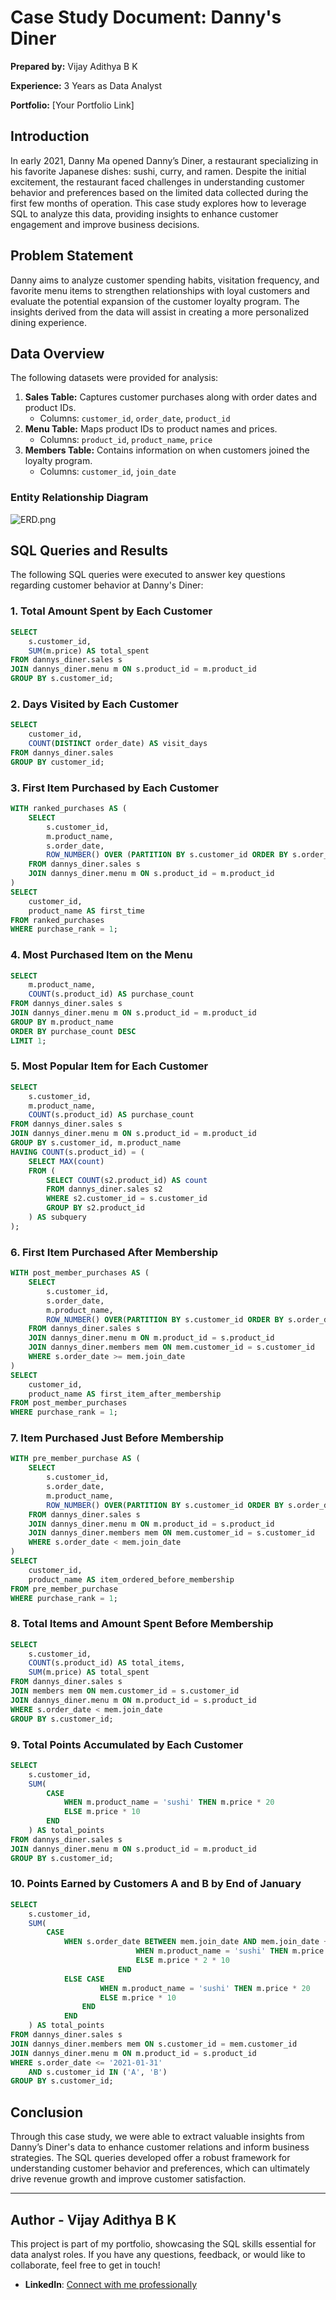 # Case Study Document: Danny's Diner

**Prepared by:** Vijay Adithya B K

**Experience:** 3 Years as Data Analyst

**Portfolio:** [Your Portfolio Link]

## Introduction

In early 2021, Danny Ma opened Danny’s Diner, a restaurant specializing in his favorite Japanese dishes: sushi, curry, and ramen. Despite the initial excitement, the restaurant faced challenges in understanding customer behavior and preferences based on the limited data collected during the first few months of operation. This case study explores how to leverage SQL to analyze this data, providing insights to enhance customer engagement and improve business decisions.

## Problem Statement

Danny aims to analyze customer spending habits, visitation frequency, and favorite menu items to strengthen relationships with loyal customers and evaluate the potential expansion of the customer loyalty program. The insights derived from the data will assist in creating a more personalized dining experience.

## Data Overview

The following datasets were provided for analysis:

1. **Sales Table:** Captures customer purchases along with order dates and product IDs.
    - Columns: `customer_id`, `order_date`, `product_id`
2. **Menu Table:** Maps product IDs to product names and prices.
    - Columns: `product_id`, `product_name`, `price`
3. **Members Table:** Contains information on when customers joined the loyalty program.
    - Columns: `customer_id`, `join_date`

### Entity Relationship Diagram

![ERD.png](https://github.com/VijayAdithyaBK/Dannys-Diner/blob/main/ERD.png)

## SQL Queries and Results

The following SQL queries were executed to answer key questions regarding customer behavior at Danny's Diner:

### 1. Total Amount Spent by Each Customer

```sql
SELECT
    s.customer_id,
    SUM(m.price) AS total_spent
FROM dannys_diner.sales s
JOIN dannys_diner.menu m ON s.product_id = m.product_id
GROUP BY s.customer_id;

```

### 2. Days Visited by Each Customer

```sql
SELECT
    customer_id,
    COUNT(DISTINCT order_date) AS visit_days
FROM dannys_diner.sales
GROUP BY customer_id;

```

### 3. First Item Purchased by Each Customer

```sql
WITH ranked_purchases AS (
    SELECT
        s.customer_id,
        m.product_name,
        s.order_date,
        ROW_NUMBER() OVER (PARTITION BY s.customer_id ORDER BY s.order_date) AS purchase_rank
    FROM dannys_diner.sales s
    JOIN dannys_diner.menu m ON s.product_id = m.product_id
)
SELECT
    customer_id,
    product_name AS first_time
FROM ranked_purchases
WHERE purchase_rank = 1;

```

### 4. Most Purchased Item on the Menu

```sql
SELECT
    m.product_name,
    COUNT(s.product_id) AS purchase_count
FROM dannys_diner.sales s
JOIN dannys_diner.menu m ON s.product_id = m.product_id
GROUP BY m.product_name
ORDER BY purchase_count DESC
LIMIT 1;

```

### 5. Most Popular Item for Each Customer

```sql
SELECT
    s.customer_id,
    m.product_name,
    COUNT(s.product_id) AS purchase_count
FROM dannys_diner.sales s
JOIN dannys_diner.menu m ON s.product_id = m.product_id
GROUP BY s.customer_id, m.product_name
HAVING COUNT(s.product_id) = (
    SELECT MAX(count)
    FROM (
        SELECT COUNT(s2.product_id) AS count
        FROM dannys_diner.sales s2
        WHERE s2.customer_id = s.customer_id
        GROUP BY s2.product_id
    ) AS subquery
);

```

### 6. First Item Purchased After Membership

```sql
WITH post_member_purchases AS (
    SELECT
        s.customer_id,
        s.order_date,
        m.product_name,
        ROW_NUMBER() OVER(PARTITION BY s.customer_id ORDER BY s.order_date) AS purchase_rank
    FROM dannys_diner.sales s
    JOIN dannys_diner.menu m ON m.product_id = s.product_id
    JOIN dannys_diner.members mem ON mem.customer_id = s.customer_id
    WHERE s.order_date >= mem.join_date
)
SELECT
    customer_id,
    product_name AS first_item_after_membership
FROM post_member_purchases
WHERE purchase_rank = 1;

```

### 7. Item Purchased Just Before Membership

```sql
WITH pre_member_purchase AS (
    SELECT
        s.customer_id,
        s.order_date,
        m.product_name,
        ROW_NUMBER() OVER(PARTITION BY s.customer_id ORDER BY s.order_date DESC) AS purchase_rank
    FROM dannys_diner.sales s
    JOIN dannys_diner.menu m ON m.product_id = s.product_id
    JOIN dannys_diner.members mem ON mem.customer_id = s.customer_id
    WHERE s.order_date < mem.join_date
)
SELECT
    customer_id,
    product_name AS item_ordered_before_membership
FROM pre_member_purchase
WHERE purchase_rank = 1;

```

### 8. Total Items and Amount Spent Before Membership

```sql
SELECT
    s.customer_id,
    COUNT(s.product_id) AS total_items,
    SUM(m.price) AS total_spent
FROM dannys_diner.sales s
JOIN members mem ON mem.customer_id = s.customer_id
JOIN dannys_diner.menu m ON m.product_id = s.product_id
WHERE s.order_date < mem.join_date
GROUP BY s.customer_id;

```

### 9. Total Points Accumulated by Each Customer

```sql
SELECT
    s.customer_id,
    SUM(
        CASE
            WHEN m.product_name = 'sushi' THEN m.price * 20
            ELSE m.price * 10
        END
    ) AS total_points
FROM dannys_diner.sales s
JOIN dannys_diner.menu m ON s.product_id = m.product_id
GROUP BY s.customer_id;

```

### 10. Points Earned by Customers A and B by End of January

```sql
SELECT
    s.customer_id,
    SUM(
        CASE
            WHEN s.order_date BETWEEN mem.join_date AND mem.join_date + INTERVAL '6 DAYS' THEN CASE
                            WHEN m.product_name = 'sushi' THEN m.price * 2 * 20
                            ELSE m.price * 2 * 10
                        END
            ELSE CASE
                    WHEN m.product_name = 'sushi' THEN m.price * 20
                    ELSE m.price * 10
                END
            END
    ) AS total_points
FROM dannys_diner.sales s
JOIN dannys_diner.members mem ON s.customer_id = mem.customer_id
JOIN dannys_diner.menu m ON m.product_id = s.product_id
WHERE s.order_date <= '2021-01-31'
    AND s.customer_id IN ('A', 'B')
GROUP BY s.customer_id;

```

## Conclusion

Through this case study, we were able to extract valuable insights from Danny’s Diner's data to enhance customer relations and inform business strategies. The SQL queries developed offer a robust framework for understanding customer behavior and preferences, which can ultimately drive revenue growth and improve customer satisfaction.

---

## Author - Vijay Adithya B K

This project is part of my portfolio, showcasing the SQL skills essential for data analyst roles. If you have any questions, feedback, or would like to collaborate, feel free to get in touch!

- **LinkedIn**: [Connect with me professionally](https://www.linkedin.com/in/vijayadithyabk/)
